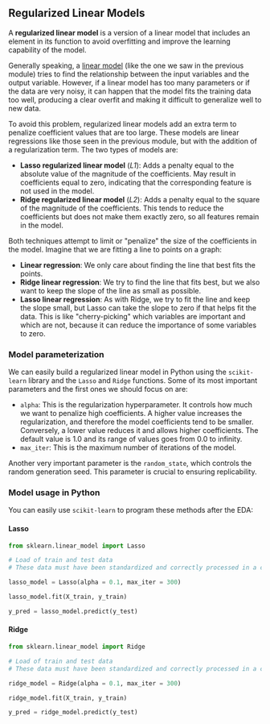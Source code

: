 ## Regularized Linear Models

A **regularized linear model** is a version of a linear model that includes an element in its function to avoid overfitting and improve the learning capability of the model.

Generally speaking, a [linear model](https://4geeks.com/lesson/exploring-linear-regression) (like the one we saw in the previous module) tries to find the relationship between the input variables and the output variable. However, if a linear model has too many parameters or if the data are very noisy, it can happen that the model fits the training data too well, producing a clear overfit and making it difficult to generalize well to new data.

To avoid this problem, regularized linear models add an extra term to penalize coefficient values that are too large. These models are linear regressions like those seen in the previous module, but with the addition of a regularization term. The two types of models are:

- **Lasso regularized linear model** (*L1*): Adds a penalty equal to the absolute value of the magnitude of the coefficients. May result in coefficients equal to zero, indicating that the corresponding feature is not used in the model.
- **Ridge regularized linear model** (*L2*): Adds a penalty equal to the square of the magnitude of the coefficients. This tends to reduce the coefficients but does not make them exactly zero, so all features remain in the model.

Both techniques attempt to limit or "penalize" the size of the coefficients in the model. Imagine that we are fitting a line to points on a graph:

- **Linear regression**: We only care about finding the line that best fits the points.
- **Ridge linear regression**: We try to find the line that fits best, but we also want to keep the slope of the line as small as possible.
- **Lasso linear regression**: As with Ridge, we try to fit the line and keep the slope small, but Lasso can take the slope to zero if that helps fit the data. This is like "cherry-picking" which variables are important and which are not, because it can reduce the importance of some variables to zero.

### Model parameterization

We can easily build a regularized linear model in Python using the `scikit-learn` library and the `Lasso` and `Ridge` functions. Some of its most important parameters and the first ones we should focus on are:

- `alpha`: This is the regularization hyperparameter. It controls how much we want to penalize high coefficients. A higher value increases the regularization, and therefore the model coefficients tend to be smaller. Conversely, a lower value reduces it and allows higher coefficients. The default value is 1.0 and its range of values goes from 0.0 to infinity.
- `max_iter`: This is the maximum number of iterations of the model.

Another very important parameter is the `random_state`, which controls the random generation seed. This parameter is crucial to ensuring replicability.

### Model usage in Python

You can easily use `scikit-learn` to program these methods after the EDA:

#### Lasso

```py
from sklearn.linear_model import Lasso

# Load of train and test data
# These data must have been standardized and correctly processed in a complete EDA

lasso_model = Lasso(alpha = 0.1, max_iter = 300)

lasso_model.fit(X_train, y_train)

y_pred = lasso_model.predict(y_test)
```

#### Ridge

```py
from sklearn.linear_model import Ridge

# Load of train and test data
# These data must have been standardized and correctly processed in a complete EDA

ridge_model = Ridge(alpha = 0.1, max_iter = 300)

ridge_model.fit(X_train, y_train)

y_pred = ridge_model.predict(y_test)
```
